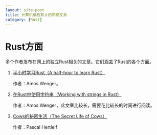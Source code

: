 ```yaml
---
layout: site-post
title: 计算机编程有关的网络文章
category: [Rust]
---
```

# Rust方面
多个作者发布在网上的独立Rust相关的文章。它们涵盖了Rust的各个方面。

1. [半小时学习Rust（A half-hour to learn Rust）]
    
    作者：Amos Wenger。

2. [在Rust中使用字符串（Working with strings in Rust）]

    作者：Amos Wenger，此文章比较长，需要花比较长的时间进行阅读。

3. [Cows的秘密生活（The Secret Life of Cows）]

    作者：Pascal Hertleif 

[半小时学习Rust（A half-hour to learn Rust）]: https://fasterthanli.me/blog/2020/a-half-hour-to-learn-rust/
[在Rust中使用字符串（Working with strings in Rust）]: https://fasterthanli.me/blog/2020/working-with-strings-in-rust/
[Cows的秘密生活（The Secret Life of Cows）]: https://deterministic.space/secret-life-of-cows.html